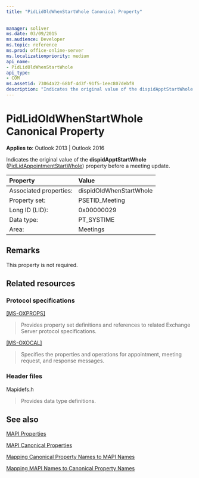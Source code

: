```yaml
---
title: "PidLidOldWhenStartWhole Canonical Property"
 
 
manager: soliver
ms.date: 03/09/2015
ms.audience: Developer
ms.topic: reference
ms.prod: office-online-server
ms.localizationpriority: medium
api_name:
- PidLidOldWhenStartWhole
api_type:
- COM
ms.assetid: 73064a22-68bf-4d3f-91f5-1eec807debf8
description: "Indicates the original value of the dispidApptStartWhole property before a meeting update. This property is not required."
---
```


# PidLidOldWhenStartWhole Canonical Property

  
  
**Applies to**: Outlook 2013 | Outlook 2016 
  
Indicates the original value of the **dispidApptStartWhole** ([PidLidAppointmentStartWhole](pidlidappointmentstartwhole-canonical-property.md)) property before a meeting update.
  
|Property |Value |
|:-----|:-----|
|Associated properties:  <br/> |dispidOldWhenStartWhole  <br/> |
|Property set:  <br/> |PSETID_Meeting  <br/> |
|Long ID (LID):  <br/> |0x00000029  <br/> |
|Data type:  <br/> |PT_SYSTIME  <br/> |
|Area:  <br/> |Meetings  <br/> |
   
## Remarks

This property is not required.
  
## Related resources

### Protocol specifications

[[MS-OXPROPS]](https://msdn.microsoft.com/library/f6ab1613-aefe-447d-a49c-18217230b148%28Office.15%29.aspx)
  
> Provides property set definitions and references to related Exchange Server protocol specifications.
    
[[MS-OXOCAL]](https://msdn.microsoft.com/library/09861fde-c8e4-4028-9346-e7c214cfdba1%28Office.15%29.aspx)
  
> Specifies the properties and operations for appointment, meeting request, and response messages.
    
### Header files

Mapidefs.h
  
> Provides data type definitions.
    
## See also



[MAPI Properties](mapi-properties.md)
  
[MAPI Canonical Properties](mapi-canonical-properties.md)
  
[Mapping Canonical Property Names to MAPI Names](mapping-canonical-property-names-to-mapi-names.md)
  
[Mapping MAPI Names to Canonical Property Names](mapping-mapi-names-to-canonical-property-names.md)

